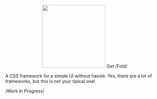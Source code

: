 <p align=center><img src="https://github.com/half-real-SCRACX/Fold/blob/main/Resources/fold-logo-small.png" width="200"> Get /Fold/</p>
 A CSS framework for a simple UI without hassle. Yes, there are a lot of frameworks, but this is not your tipical one!

 /Work In Progress/
